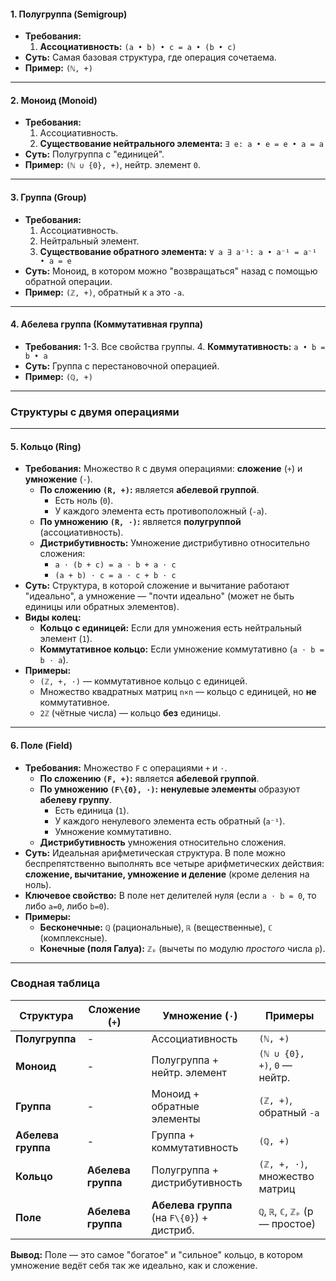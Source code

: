 
#### **1. Полугруппа (Semigroup)**
*   **Требования:**
    1.  **Ассоциативность:** `(a • b) • c = a • (b • c)`
*   **Суть:** Самая базовая структура, где операция сочетаема.
*   **Пример:** `(ℕ, +)`

---

#### **2. Моноид (Monoid)**
*   **Требования:**
    1.  Ассоциативность.
    2.  **Существование нейтрального элемента:** `∃ e: a • e = e • a = a`
*   **Суть:** Полугруппа с "единицей".
*   **Пример:** `(ℕ ∪ {0}, +)`, нейтр. элемент `0`.

---

#### **3. Группа (Group)**
*   **Требования:**
    1.  Ассоциативность.
    2.  Нейтральный элемент.
    3.  **Существование обратного элемента:** `∀ a ∃ a⁻¹: a • a⁻¹ = a⁻¹ • a = e`
*   **Суть:** Моноид, в котором можно "возвращаться" назад с помощью обратной операции.
*   **Пример:** `(ℤ, +)`, обратный к `a` это `-a`.

---

#### **4. Абелева группа (Коммутативная группа)**
*   **Требования:**
    1-3. Все свойства группы.
    4.  **Коммутативность:** `a • b = b • a`
*   **Суть:** Группа с перестановочной операцией.
*   **Пример:** `(ℚ, +)`

---

### **Структуры с двумя операциями**

---

#### **5. Кольцо (Ring)**
*   **Требования:** Множество `R` с двумя операциями: **сложение** (`+`) и **умножение** (`⋅`).
    *   **По сложению `(R, +)`:** является **абелевой группой**.
        *   Есть ноль (`0`).
        *   У каждого элемента есть противоположный (`-a`).
    *   **По умножению `(R, ⋅)`:** является **полугруппой** (ассоциативность).
    *   **Дистрибутивность:** Умножение дистрибутивно относительно сложения:
        *   `a ⋅ (b + c) = a ⋅ b + a ⋅ c`
        *   `(a + b) ⋅ c = a ⋅ c + b ⋅ c`
*   **Суть:** Структура, в которой сложение и вычитание работают "идеально", а умножение — "почти идеально" (может не быть единицы или обратных элементов).
*   **Виды колец:**
    *   **Кольцо с единицей:** Если для умножения есть нейтральный элемент (`1`).
    *   **Коммутативное кольцо:** Если умножение коммутативно (`a ⋅ b = b ⋅ a`).
*   **Примеры:**
    *   `(ℤ, +, ⋅)` — коммутативное кольцо с единицей.
    *   Множество квадратных матриц `n×n` — кольцо с единицей, но **не** коммутативное.
    *   `2ℤ` (чётные числа) — кольцо **без** единицы.

---

#### **6. Поле (Field)**
*   **Требования:** Множество `F` с операциями `+` и `⋅`.
    *   **По сложению `(F, +)`:** является **абелевой группой**.
    *   **По умножению `(F\{0}, ⋅)`:** **ненулевые элементы** образуют **абелеву группу**.
        *   Есть единица (`1`).
        *   У каждого ненулевого элемента есть обратный (`a⁻¹`).
        *   Умножение коммутативно.
    *   **Дистрибутивность** умножения относительно сложения.
*   **Суть:** Идеальная арифметическая структура. В поле можно беспрепятственно выполнять все четыре арифметических действия: **сложение, вычитание, умножение и деление** (кроме деления на ноль).
*   **Ключевое свойство:** В поле нет делителей нуля (если `a ⋅ b = 0`, то либо `a=0`, либо `b=0`).
*   **Примеры:**
    *   **Бесконечные:** `ℚ` (рациональные), `ℝ` (вещественные), `ℂ` (комплексные).
    *   **Конечные (поля Галуа):** `ℤₚ` (вычеты по модулю *простого* числа `p`).

---

### **Сводная таблица**

| Структура          | Сложение (`+`)       | Умножение (`⋅`)                            | Примеры                              |
| ------------------ | -------------------- | ------------------------------------------ | ------------------------------------ |
| **Полугруппа**     | -                    | Ассоциативность                            | `(ℕ, +)`                             |
| **Моноид**         | -                    | Полугруппа + нейтр. элемент                | `(ℕ ∪ {0}, +)`, `0` — нейтр.         |
| **Группа**         | -                    | Моноид + обратные элементы                 | `(ℤ, +)`, обратный `-a`              |
| **Абелева группа** | -                    | Группа + коммутативность                   | `(ℚ, +)`                             |
| **Кольцо**         | **Абелева группа**   | Полугруппа + дистрибутивность              | `(ℤ, +, ⋅)`, множество матриц        |
| **Поле**           | **Абелева группа**   | **Абелева группа** (на `F\{0}`) + дистриб. | `ℚ`, `ℝ`, `ℂ`, `ℤₚ` (p — простое)    |

**Вывод:** Поле — это самое "богатое" и "сильное" кольцо, в котором умножение ведёт себя так же идеально, как и сложение.